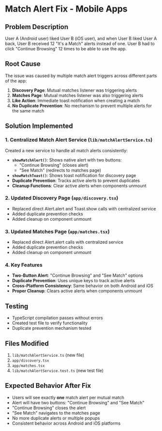 # Match Alert Fix - Mobile Apps

## Problem Description
User A (Android user) liked User B (iOS user), and when User B liked User A back, User B received 12 "It's a Match" alerts instead of one. User B had to click "Continue Browsing" 12 times to be able to use the app.

## Root Cause
The issue was caused by multiple match alert triggers across different parts of the app:

1. **Discovery Page**: Mutual matches listener was triggering alerts
2. **Matches Page**: Mutual matches listener was also triggering alerts  
3. **Like Action**: Immediate toast notification when creating a match
4. **No Duplicate Prevention**: No mechanism to prevent multiple alerts for the same match

## Solution Implemented

### 1. Centralized Match Alert Service (`lib/matchAlertService.ts`)
Created a new service to handle all match alerts consistently:

- **`showMatchAlert()`**: Shows native alert with two buttons:
  - "Continue Browsing" (closes alert)
  - "See Match" (redirects to matches page)
- **`showMatchToast()`**: Shows toast notification for discovery page
- **Duplicate Prevention**: Tracks active alerts to prevent duplicates
- **Cleanup Functions**: Clear active alerts when components unmount

### 2. Updated Discovery Page (`app/discovery.tsx`)
- Replaced direct Alert.alert and Toast.show calls with centralized service
- Added duplicate prevention checks
- Added cleanup on component unmount

### 3. Updated Matches Page (`app/matches.tsx`)
- Replaced direct Alert.alert calls with centralized service
- Added duplicate prevention checks
- Added cleanup on component unmount

### 4. Key Features
- **Two-Button Alert**: "Continue Browsing" and "See Match" options
- **Duplicate Prevention**: Uses unique keys to track active alerts
- **Cross-Platform Consistency**: Same behavior on both Android and iOS
- **Proper Cleanup**: Clears active alerts when components unmount

## Testing
- TypeScript compilation passes without errors
- Created test file to verify functionality
- Duplicate prevention mechanism tested

## Files Modified
1. `lib/matchAlertService.ts` (new file)
2. `app/discovery.tsx`
3. `app/matches.tsx`
4. `lib/matchAlertService.test.ts` (new test file)

## Expected Behavior After Fix
- Users will see exactly **one** match alert per mutual match
- Alert will have two buttons: "Continue Browsing" and "See Match"
- "Continue Browsing" closes the alert
- "See Match" navigates to the matches page
- No more duplicate alerts or multiple popups
- Consistent behavior across Android and iOS platforms 